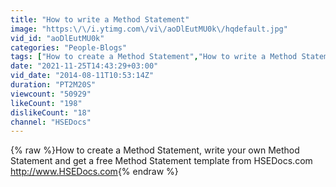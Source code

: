 ```yaml
---
title: "How to write a Method Statement"
image: "https:\/\/i.ytimg.com\/vi\/aoDlEutMU0k\/hqdefault.jpg"
vid_id: "aoDlEutMU0k"
categories: "People-Blogs"
tags: ["How to create a Method Statement","How to write a Method Statement","What is a Method Statement"]
date: "2021-11-25T14:43:29+03:00"
vid_date: "2014-08-11T10:53:14Z"
duration: "PT2M20S"
viewcount: "50929"
likeCount: "198"
dislikeCount: "18"
channel: "HSEDocs"
---
```

{% raw %}How to create a Method Statement, write your own Method Statement and get a free Method Statement template from HSEDocs.com<br /><a rel="nofollow" target="blank" href="http://www.HSEDocs.com">http://www.HSEDocs.com</a>{% endraw %}
